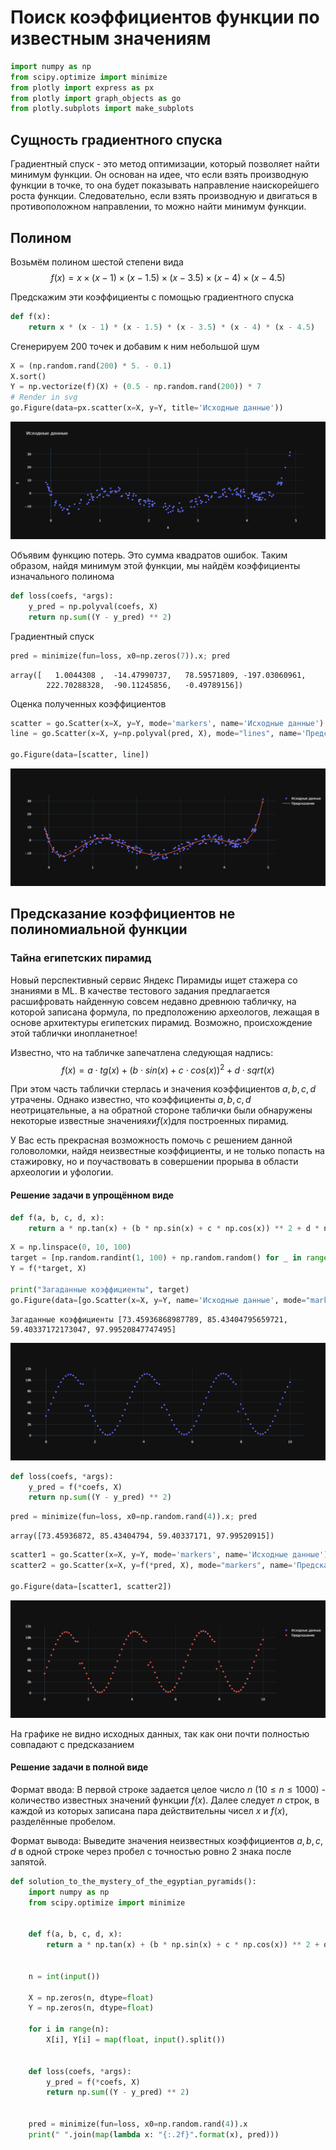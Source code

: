 # Поиск коэффициентов функции по известным значениям


```python
import numpy as np
from scipy.optimize import minimize
from plotly import express as px
from plotly import graph_objects as go
from plotly.subplots import make_subplots
```

## Сущность градиентного спуска

Градиентный спуск - это метод оптимизации, который позволяет найти минимум функции. Он основан на идее, что если взять производную функции в точке, то она будет показывать направление наискорейшего роста функции. Следовательно, если взять производную и двигаться в противоположном направлении, то можно найти минимум функции. 

## Полином

Возьмём полином шестой степени вида $$f(x) = x \times (x - 1) \times (x - 1.5) \times (x - 3.5) \times (x - 4) \times (x - 4.5)$$

Предскажим эти коэффициенты с помощью градиентного спуска


```python
def f(x):
    return x * (x - 1) * (x - 1.5) * (x - 3.5) * (x - 4) * (x - 4.5)
```

Сгенерируем 200 точек и добавим к ним небольшой шум


```python
X = (np.random.rand(200) * 5. - 0.1)
X.sort()
Y = np.vectorize(f)(X) + (0.5 - np.random.rand(200)) * 7
# Render in svg
go.Figure(data=px.scatter(x=X, y=Y, title='Исходные данные'))
```

![Графиик](https://github.com/Cyber-Zhaba/Essence-of-gradient-descent/blob/master/newplot.png)

Объявим функцию потерь. Это сумма квадратов ошибок. Таким образом, найдя минимум этой функции, мы найдём коэффициенты изначального полинома


```python
def loss(coefs, *args):
    y_pred = np.polyval(coefs, X)
    return np.sum((Y - y_pred) ** 2)
```

Градиентный спуск


```python
pred = minimize(fun=loss, x0=np.zeros(7)).x; pred
```




    array([   1.0044308 ,  -14.47990737,   78.59571809, -197.03060961,
            222.70288328,  -90.11245856,   -0.49789156])



Оценка полученных коэффициентов


```python
scatter = go.Scatter(x=X, y=Y, mode='markers', name='Исходные данные')
line = go.Scatter(x=X, y=np.polyval(pred, X), mode="lines", name='Предсказание')

go.Figure(data=[scatter, line])
```

![Графиик](https://github.com/Cyber-Zhaba/Essence-of-gradient-descent/blob/master/newplot1.png)


## Предсказание коэффициентов не полиномиальной функции

### Тайна египетских пирамид

Новый перспективный сервис Яндекс Пирамиды ищет стажера со знаниями в ML. В качестве тестового задания предлагается расшифровать найденную совсем недавно древнюю табличку, на которой записана формула, по предположению археологов, лежащая в основе архитектуры египетских пирамид. Возможно, происхождение этой таблички инопланетное!

Известно, что на табличке запечатлена следующая надпись:$$
f(x)=a⋅tg(x)+(b⋅sin(x)+c⋅cos(x))^ 2+d⋅sqrt(x)
$$

При этом часть таблички стерлась и значения коэффициентов $a,b,c,d$ утрачены. Однако известно, что коэффициенты $a,b,c,d$ неотрицательные, а на обратной стороне таблички были обнаружены некоторые известные значения$x$и$f(x)$для построенных пирамид.

У Вас есть прекрасная возможность помочь с решением данной головоломки, найдя неизвестные коэффициенты, и не только попасть на стажировку, но и поучаствовать в совершении прорыва в области археологии и уфологии.

#### Решение задачи в упрощённом виде


```python
def f(a, b, c, d, x):
    return a * np.tan(x) + (b * np.sin(x) + c * np.cos(x)) ** 2 + d * np.sqrt(x)
```


```python
X = np.linspace(0, 10, 100)
target = [np.random.randint(1, 100) + np.random.random() for _ in range(4)]
Y = f(*target, X)

print("Загаданные коэффициенты", target)
go.Figure(data=[go.Scatter(x=X, y=Y, name='Исходные данные', mode="markers")])
```

    Загаданные коэффициенты [73.45936868987789, 85.43404795659721, 59.40337172173047, 97.99520847747495]
    

![Графиик](https://github.com/Cyber-Zhaba/Essence-of-gradient-descent/blob/master/newplot2.png)


```python
def loss(coefs, *args):
    y_pred = f(*coefs, X)
    return np.sum((Y - y_pred) ** 2)
```


```python
pred = minimize(fun=loss, x0=np.random.rand(4)).x; pred
```




    array([73.45936872, 85.43404794, 59.40337171, 97.99520915])




```python
scatter1 = go.Scatter(x=X, y=Y, mode='markers', name='Исходные данные')
scatter2 = go.Scatter(x=X, y=f(*pred, X), mode="markers", name='Предсказание')

go.Figure(data=[scatter1, scatter2])
```
![Графиик](https://github.com/Cyber-Zhaba/Essence-of-gradient-descent/blob/master/newplot11.png)

На графике не видно исходных данных, так как они почти полностью совпадают с предсказанием

#### Решение задачи в полной виде

Формат ввода:
В первой строке задается целое число $n$ $(10 \leq n \leq 1000)$ - количество известных значений функции $f(x)$. Далее следует $n$ строк, в каждой из которых записана пара действительны чисел $x$ и $f(x)$, разделённые пробелом.

Формат вывода:
Выведите значения неизвестных коэффициентов $a,b,c,d$ в одной строке через пробел с точностью ровно 2 знака после запятой.


```python
def solution_to_the_mystery_of_the_egyptian_pyramids():
    import numpy as np
    from scipy.optimize import minimize
    
    
    def f(a, b, c, d, x):
        return a * np.tan(x) + (b * np.sin(x) + c * np.cos(x)) ** 2 + d * np.sqrt(x)
    
    
    n = int(input())
    
    X = np.zeros(n, dtype=float)
    Y = np.zeros(n, dtype=float)
    
    for i in range(n):
        X[i], Y[i] = map(float, input().split())
        
    
    def loss(coefs, *args):
        y_pred = f(*coefs, X)
        return np.sum((Y - y_pred) ** 2)
    
    
    pred = minimize(fun=loss, x0=np.random.rand(4)).x
    print(" ".join(map(lambda x: "{:.2f}".format(x), pred)))
```
